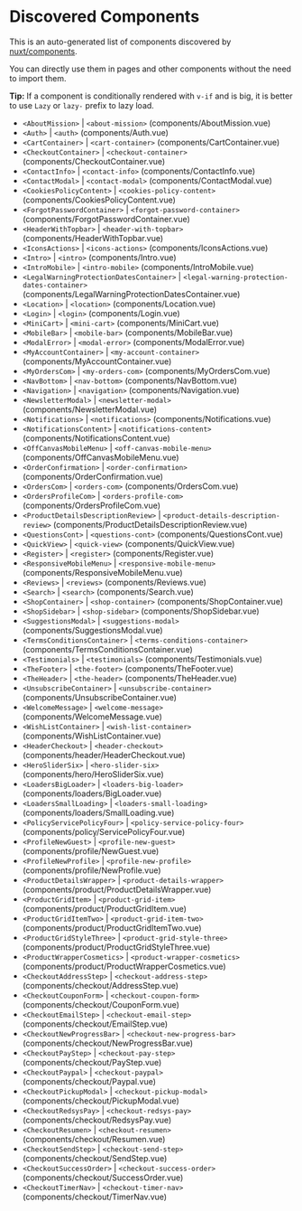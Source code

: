 # Discovered Components

This is an auto-generated list of components discovered by [nuxt/components](https://github.com/nuxt/components).

You can directly use them in pages and other components without the need to import them.

**Tip:** If a component is conditionally rendered with `v-if` and is big, it is better to use `Lazy` or `lazy-` prefix to lazy load.

- `<AboutMission>` | `<about-mission>` (components/AboutMission.vue)
- `<Auth>` | `<auth>` (components/Auth.vue)
- `<CartContainer>` | `<cart-container>` (components/CartContainer.vue)
- `<CheckoutContainer>` | `<checkout-container>` (components/CheckoutContainer.vue)
- `<ContactInfo>` | `<contact-info>` (components/ContactInfo.vue)
- `<ContactModal>` | `<contact-modal>` (components/ContactModal.vue)
- `<CookiesPolicyContent>` | `<cookies-policy-content>` (components/CookiesPolicyContent.vue)
- `<ForgotPasswordContainer>` | `<forgot-password-container>` (components/ForgotPasswordContainer.vue)
- `<HeaderWithTopbar>` | `<header-with-topbar>` (components/HeaderWithTopbar.vue)
- `<IconsActions>` | `<icons-actions>` (components/IconsActions.vue)
- `<Intro>` | `<intro>` (components/Intro.vue)
- `<IntroMobile>` | `<intro-mobile>` (components/IntroMobile.vue)
- `<LegalWarningProtectionDatesContainer>` | `<legal-warning-protection-dates-container>` (components/LegalWarningProtectionDatesContainer.vue)
- `<Location>` | `<location>` (components/Location.vue)
- `<Login>` | `<login>` (components/Login.vue)
- `<MiniCart>` | `<mini-cart>` (components/MiniCart.vue)
- `<MobileBar>` | `<mobile-bar>` (components/MobileBar.vue)
- `<ModalError>` | `<modal-error>` (components/ModalError.vue)
- `<MyAccountContainer>` | `<my-account-container>` (components/MyAccountContainer.vue)
- `<MyOrdersCom>` | `<my-orders-com>` (components/MyOrdersCom.vue)
- `<NavBottom>` | `<nav-bottom>` (components/NavBottom.vue)
- `<Navigation>` | `<navigation>` (components/Navigation.vue)
- `<NewsletterModal>` | `<newsletter-modal>` (components/NewsletterModal.vue)
- `<Notifications>` | `<notifications>` (components/Notifications.vue)
- `<NotificationsContent>` | `<notifications-content>` (components/NotificationsContent.vue)
- `<OffCanvasMobileMenu>` | `<off-canvas-mobile-menu>` (components/OffCanvasMobileMenu.vue)
- `<OrderConfirmation>` | `<order-confirmation>` (components/OrderConfirmation.vue)
- `<OrdersCom>` | `<orders-com>` (components/OrdersCom.vue)
- `<OrdersProfileCom>` | `<orders-profile-com>` (components/OrdersProfileCom.vue)
- `<ProductDetailsDescriptionReview>` | `<product-details-description-review>` (components/ProductDetailsDescriptionReview.vue)
- `<QuestionsCont>` | `<questions-cont>` (components/QuestionsCont.vue)
- `<QuickView>` | `<quick-view>` (components/QuickView.vue)
- `<Register>` | `<register>` (components/Register.vue)
- `<ResponsiveMobileMenu>` | `<responsive-mobile-menu>` (components/ResponsiveMobileMenu.vue)
- `<Reviews>` | `<reviews>` (components/Reviews.vue)
- `<Search>` | `<search>` (components/Search.vue)
- `<ShopContainer>` | `<shop-container>` (components/ShopContainer.vue)
- `<ShopSidebar>` | `<shop-sidebar>` (components/ShopSidebar.vue)
- `<SuggestionsModal>` | `<suggestions-modal>` (components/SuggestionsModal.vue)
- `<TermsConditionsContainer>` | `<terms-conditions-container>` (components/TermsConditionsContainer.vue)
- `<Testimonials>` | `<testimonials>` (components/Testimonials.vue)
- `<TheFooter>` | `<the-footer>` (components/TheFooter.vue)
- `<TheHeader>` | `<the-header>` (components/TheHeader.vue)
- `<UnsubscribeContainer>` | `<unsubscribe-container>` (components/UnsubscribeContainer.vue)
- `<WelcomeMessage>` | `<welcome-message>` (components/WelcomeMessage.vue)
- `<WishListContainer>` | `<wish-list-container>` (components/WishListContainer.vue)
- `<HeaderCheckout>` | `<header-checkout>` (components/header/HeaderCheckout.vue)
- `<HeroSliderSix>` | `<hero-slider-six>` (components/hero/HeroSliderSix.vue)
- `<LoadersBigLoader>` | `<loaders-big-loader>` (components/loaders/BigLoader.vue)
- `<LoadersSmallLoading>` | `<loaders-small-loading>` (components/loaders/SmallLoading.vue)
- `<PolicyServicePolicyFour>` | `<policy-service-policy-four>` (components/policy/ServicePolicyFour.vue)
- `<ProfileNewGuest>` | `<profile-new-guest>` (components/profile/NewGuest.vue)
- `<ProfileNewProfile>` | `<profile-new-profile>` (components/profile/NewProfile.vue)
- `<ProductDetailsWrapper>` | `<product-details-wrapper>` (components/product/ProductDetailsWrapper.vue)
- `<ProductGridItem>` | `<product-grid-item>` (components/product/ProductGridItem.vue)
- `<ProductGridItemTwo>` | `<product-grid-item-two>` (components/product/ProductGridItemTwo.vue)
- `<ProductGridStyleThree>` | `<product-grid-style-three>` (components/product/ProductGridStyleThree.vue)
- `<ProductWrapperCosmetics>` | `<product-wrapper-cosmetics>` (components/product/ProductWrapperCosmetics.vue)
- `<CheckoutAddressStep>` | `<checkout-address-step>` (components/checkout/AddressStep.vue)
- `<CheckoutCouponForm>` | `<checkout-coupon-form>` (components/checkout/CouponForm.vue)
- `<CheckoutEmailStep>` | `<checkout-email-step>` (components/checkout/EmailStep.vue)
- `<CheckoutNewProgressBar>` | `<checkout-new-progress-bar>` (components/checkout/NewProgressBar.vue)
- `<CheckoutPayStep>` | `<checkout-pay-step>` (components/checkout/PayStep.vue)
- `<CheckoutPaypal>` | `<checkout-paypal>` (components/checkout/Paypal.vue)
- `<CheckoutPickupModal>` | `<checkout-pickup-modal>` (components/checkout/PickupModal.vue)
- `<CheckoutRedsysPay>` | `<checkout-redsys-pay>` (components/checkout/RedsysPay.vue)
- `<CheckoutResumen>` | `<checkout-resumen>` (components/checkout/Resumen.vue)
- `<CheckoutSendStep>` | `<checkout-send-step>` (components/checkout/SendStep.vue)
- `<CheckoutSuccessOrder>` | `<checkout-success-order>` (components/checkout/SuccessOrder.vue)
- `<CheckoutTimerNav>` | `<checkout-timer-nav>` (components/checkout/TimerNav.vue)

